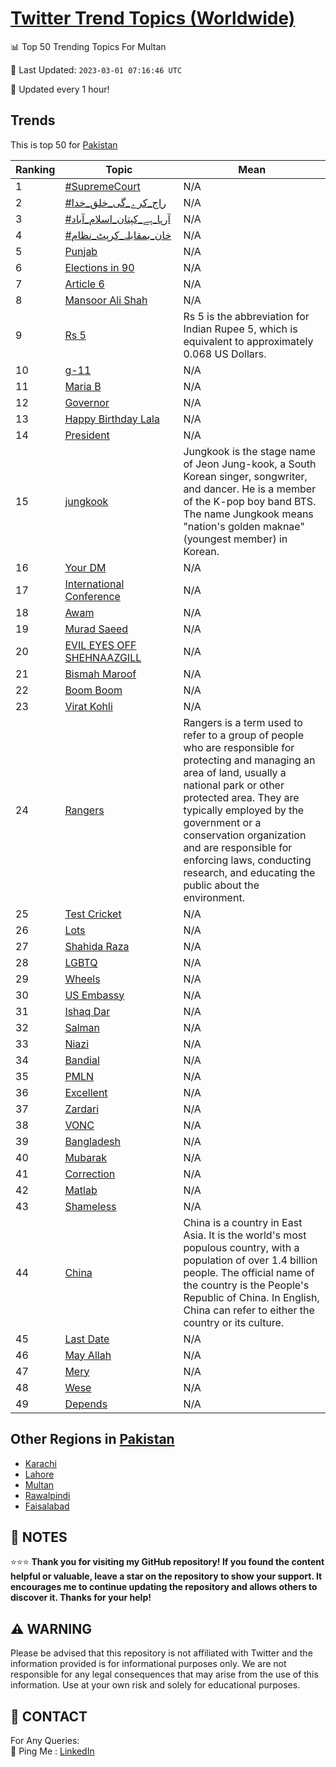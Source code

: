 [Twitter Trend Topics (Worldwide)](https://github.com/ErcinDedeoglu/Twitter-Trend-Topics)
==========


📊 Top 50 Trending Topics For Multan

📆 Last Updated: `2023-03-01 07:16:46 UTC`

🔧 Updated every 1 hour!


## Trends

This is top 50 for [Pakistan](</Pakistan>)

| Ranking | Topic | Mean |
| ------- | ------------ | ------------ |
| 1 | [#SupremeCourt](http://twitter.com/search?q=%23SupremeCourt) | N/A |
| 2 | [#راج_کرے_گی_خلق_خدا](http://twitter.com/search?q=%23%d8%b1%d8%a7%d8%ac_%da%a9%d8%b1%db%92_%da%af%db%8c_%d8%ae%d9%84%d9%82_%d8%ae%d8%af%d8%a7) | N/A |
| 3 | [#آرہا_ہے_کپتان_اسلام_آباد](http://twitter.com/search?q=%23%d8%a2%d8%b1%db%81%d8%a7_%db%81%db%92_%da%a9%d9%be%d8%aa%d8%a7%d9%86_%d8%a7%d8%b3%d9%84%d8%a7%d9%85_%d8%a2%d8%a8%d8%a7%d8%af) | N/A |
| 4 | [#خان_بمقابلہ_کرپٹ_نظام](http://twitter.com/search?q=%23%d8%ae%d8%a7%d9%86_%d8%a8%d9%85%d9%82%d8%a7%d8%a8%d9%84%db%81_%da%a9%d8%b1%d9%be%d9%b9_%d9%86%d8%b8%d8%a7%d9%85) | N/A |
| 5 | [Punjab](http://twitter.com/search?q=Punjab) | N/A |
| 6 | [Elections in 90](http://twitter.com/search?q=Elections+in+90) | N/A |
| 7 | [Article 6](http://twitter.com/search?q=Article+6) | N/A |
| 8 | [Mansoor Ali Shah](http://twitter.com/search?q=Mansoor+Ali+Shah) | N/A |
| 9 | [Rs 5](http://twitter.com/search?q=Rs+5) | Rs 5 is the abbreviation for Indian Rupee 5, which is equivalent to approximately 0.068 US Dollars. |
| 10 | [g-11](http://twitter.com/search?q=g-11) | N/A |
| 11 | [Maria B](http://twitter.com/search?q=Maria+B) | N/A |
| 12 | [Governor](http://twitter.com/search?q=Governor) | N/A |
| 13 | [Happy Birthday Lala](http://twitter.com/search?q=Happy+Birthday+Lala) | N/A |
| 14 | [President](http://twitter.com/search?q=President) | N/A |
| 15 | [jungkook](http://twitter.com/search?q=jungkook) | Jungkook is the stage name of Jeon Jung-kook, a South Korean singer, songwriter, and dancer. He is a member of the K-pop boy band BTS. The name Jungkook means "nation's golden maknae" (youngest member) in Korean. |
| 16 | [Your DM](http://twitter.com/search?q=Your+DM) | N/A |
| 17 | [International Conference](http://twitter.com/search?q=International+Conference) | N/A |
| 18 | [Awam](http://twitter.com/search?q=Awam) | N/A |
| 19 | [Murad Saeed](http://twitter.com/search?q=Murad+Saeed) | N/A |
| 20 | [EVIL EYES OFF SHEHNAAZGILL](http://twitter.com/search?q=EVIL+EYES+OFF+SHEHNAAZGILL) | N/A |
| 21 | [Bismah Maroof](http://twitter.com/search?q=Bismah+Maroof) | N/A |
| 22 | [Boom Boom](http://twitter.com/search?q=Boom+Boom) | N/A |
| 23 | [Virat Kohli](http://twitter.com/search?q=Virat+Kohli) | N/A |
| 24 | [Rangers](http://twitter.com/search?q=Rangers) | Rangers is a term used to refer to a group of people who are responsible for protecting and managing an area of land, usually a national park or other protected area. They are typically employed by the government or a conservation organization and are responsible for enforcing laws, conducting research, and educating the public about the environment. |
| 25 | [Test Cricket](http://twitter.com/search?q=Test+Cricket) | N/A |
| 26 | [Lots](http://twitter.com/search?q=Lots) | N/A |
| 27 | [Shahida Raza](http://twitter.com/search?q=Shahida+Raza) | N/A |
| 28 | [LGBTQ](http://twitter.com/search?q=LGBTQ) | N/A |
| 29 | [Wheels](http://twitter.com/search?q=Wheels) | N/A |
| 30 | [US Embassy](http://twitter.com/search?q=US+Embassy) | N/A |
| 31 | [Ishaq Dar](http://twitter.com/search?q=Ishaq+Dar) | N/A |
| 32 | [Salman](http://twitter.com/search?q=Salman) | N/A |
| 33 | [Niazi](http://twitter.com/search?q=Niazi) | N/A |
| 34 | [Bandial](http://twitter.com/search?q=Bandial) | N/A |
| 35 | [PMLN](http://twitter.com/search?q=PMLN) | N/A |
| 36 | [Excellent](http://twitter.com/search?q=Excellent) | N/A |
| 37 | [Zardari](http://twitter.com/search?q=Zardari) | N/A |
| 38 | [VONC](http://twitter.com/search?q=VONC) | N/A |
| 39 | [Bangladesh](http://twitter.com/search?q=Bangladesh) | N/A |
| 40 | [Mubarak](http://twitter.com/search?q=Mubarak) | N/A |
| 41 | [Correction](http://twitter.com/search?q=Correction) | N/A |
| 42 | [Matlab](http://twitter.com/search?q=Matlab) | N/A |
| 43 | [Shameless](http://twitter.com/search?q=Shameless) | N/A |
| 44 | [China](http://twitter.com/search?q=China) | China is a country in East Asia. It is the world's most populous country, with a population of over 1.4 billion people. The official name of the country is the People's Republic of China. In English, China can refer to either the country or its culture. |
| 45 | [Last Date](http://twitter.com/search?q=Last+Date) | N/A |
| 46 | [May Allah](http://twitter.com/search?q=May+Allah) | N/A |
| 47 | [Mery](http://twitter.com/search?q=Mery) | N/A |
| 48 | [Wese](http://twitter.com/search?q=Wese) | N/A |
| 49 | [Depends](http://twitter.com/search?q=Depends) | N/A |



## Other Regions in [Pakistan](</Pakistan>)

* [Karachi](</Pakistan/Karachi.md>)
* [Lahore](</Pakistan/Lahore.md>)
* [Multan](</Pakistan/Multan.md>)
* [Rawalpindi](</Pakistan/Rawalpindi.md>)
* [Faisalabad](</Pakistan/Faisalabad.md>)



## 📝 NOTES

⭐⭐⭐ **Thank you for visiting my GitHub repository! If you found the content helpful or valuable, leave a star on the repository to show your support. It encourages me to continue updating the repository and allows others to discover it. Thanks for your help!**


## ⚠️ WARNING

Please be advised that this repository is not affiliated with Twitter and the information provided is for informational purposes only. We are not responsible for any legal consequences that may arise from the use of this information. Use at your own risk and solely for educational purposes.


## 📨 CONTACT

 For Any Queries:  
            🏓 Ping Me : [LinkedIn](https://www.linkedin.com/in/ercindedeoglu/)
